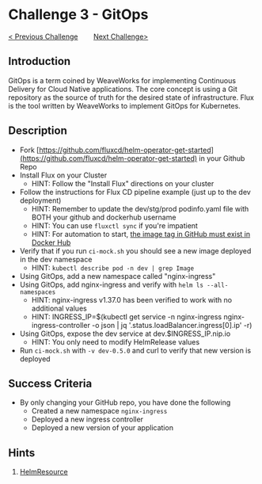 # Challenge 3 - GitOps

[< Previous Challenge](./02-helm.md)&nbsp;&nbsp;&nbsp;&nbsp;&nbsp;&nbsp;&nbsp;&nbsp;[Next Challenge>](./03-resiliency.md)

## Introduction

GitOps is a term coined by WeaveWorks for implementing Continuous Delivery for Cloud Native applications.  The core concept is using a Git repository as the source of truth for the desired state of infrastructure.  Flux is the tool written by WeaveWorks to implement GitOps for Kubernetes.

## Description

- Fork [https://github.com/fluxcd/helm-operator-get-started](https://github.com/fluxcd/helm-operator-get-started) in your Github Repo
- Install Flux on your Cluster
    - HINT: Follow the "Install Flux" directions on your cluster
- Follow the instructions for Flux CD pipeline example (just up to the dev deployment)
    - HINT: Remember to update the dev/stg/prod podinfo.yaml file with BOTH your github and dockerhub username
    - HINT: You can use `fluxctl sync` if you're impatient
    - HINT: For automation to start, [the image tag in GitHub must exist in Docker Hub](https://github.com/fluxcd/flux/issues/2929)
- Verify that if you run `ci-mock.sh` you should see a new image deployed in the dev namespace
    - HINT: `kubectl describe pod -n dev | grep Image`
- Using GitOps, add a new namespace called "nginx-ingress"
- Using GitOps, add nginx-ingress and verify with `helm ls --all-namespaces`
    - HINT: nginx-ingress v1.37.0 has been verified to work with no additional values
    - HINT: INGRESS_IP=$(kubectl get service -n nginx-ingress nginx-ingress-controller -o json | jq '.status.loadBalancer.ingress[0].ip' -r)
- Using GitOps, expose the dev service at dev.$INGRESS_IP.nip.io
    - HINT: You only need to modify HelmRelease values
- Run `ci-mock.sh` with `-v dev-0.5.0` and curl to verify that new version is deployed

## Success Criteria

- By only changing your GitHub repo, you have done the following
    - Created a new namespace `nginx-ingress`
    - Deployed a new ingress controller
    - Deployed a new version of your application

## Hints

1. [HelmResource](https://docs.fluxcd.io/projects/helm-operator/en/stable/references/helmrelease-custom-resource/)
